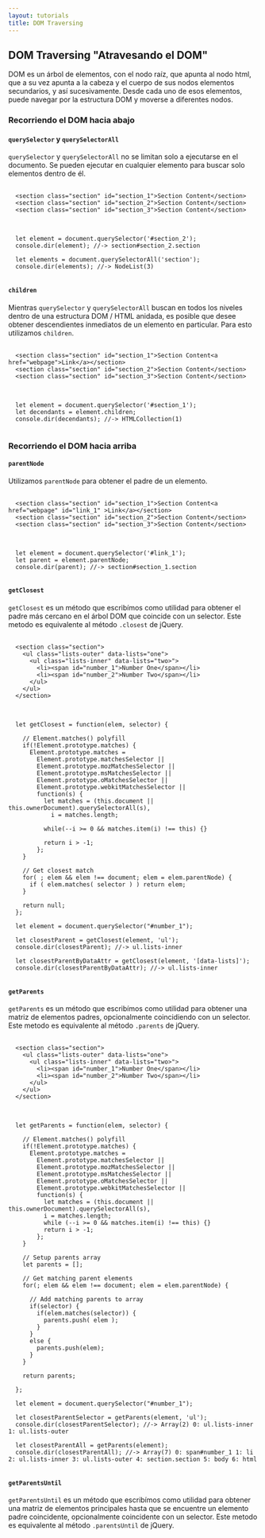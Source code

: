 ```yaml
---
layout: tutorials
title: DOM Traversing 
---
```


<h2 class="tutorials-content__sub-title">DOM Traversing "Atravesando el DOM"</h2>

<p class="tutorials-content__text">DOM es un árbol de elementos, con el nodo raíz, que apunta al nodo html, que a su vez apunta a la cabeza y el cuerpo de sus nodos elementos secundarios, y así sucesivamente. Desde cada uno de esos elementos, puede navegar por la estructura DOM y moverse a diferentes nodos.</p>

<h3 class="tutorials-content__sub-title">Recorriendo el DOM hacia abajo</h3>

<h4 class="tutorials-content__sub-title"><code class="tutorials__code">querySelector</code> y <code class="tutorials__code">querySelectorAll</code></h4>

<p class="tutorials-content__text"><code class="tutorials__code">querySelector</code> y <code class="tutorials__code">querySelectorAll</code> no se limitan solo a ejecutarse en el documento. Se pueden ejecutar en cualquier elemento para buscar solo elementos dentro de él.</p>

<pre>
  <code class="language-html">
  &#60;section class="section" id="section_1"&#62;Section Content&#60;/section&#62;
  &#60;section class="section" id="section_2"&#62;Section Content&#60;/section&#62;
  &#60;section class="section" id="section_3"&#62;Section Content&#60;/section&#62;
  </code>
</pre>

<pre>
  <code class="language-javascript">
  let element = document.querySelector('#section_2');
  console.dir(element); //-> section#section_2.section

  let elements = document.querySelectorAll('section');
  console.dir(elements); //-> NodeList(3)
  </code>
</pre>

<h4 class="tutorials-content__sub-title"><code class="tutorials__code">children</code></h4>

<p class="tutorials-content__text">Mientras <code class="tutorials__code">querySelector</code> y <code class="tutorials__code">querySelectorAll</code> buscan en todos los niveles dentro de una estructura DOM / HTML anidada, es posible que desee obtener descendientes inmediatos de un elemento en particular. Para esto utilizamos <code class="tutorials__code">children</code>.</p>

<pre>
  <code class="language-html">
  &#60;section class="section" id="section_1"&#62;Section Content&#60;a href="webpage"&#62;Link&#60;/a&#62;&#60;/section&#62;
  &#60;section class="section" id="section_2"&#62;Section Content&#60;/section&#62;
  &#60;section class="section" id="section_3"&#62;Section Content&#60;/section&#62;
  </code>
</pre>

<pre>
  <code class="language-javascript">
  let element = document.querySelector('#section_1');
  let decendants = element.children;
  console.dir(decendants); //-> HTMLCollection(1)
  </code>
</pre>

<h3 class="tutorials-content__sub-title">Recorriendo el DOM hacia arriba</h3>

<h4 class="tutorials-content__sub-title"><code class="tutorials__code">parentNode</code></h4>

<p class="tutorials-content__text">Utilizamos <code class="tutorials__code">parentNode</code> para obtener el padre de un elemento.</p>

<pre>
  <code class="language-html">
  &#60;section class="section" id="section_1"&#62;Section Content&#60;a href="webpage" id="link_1" &#62;Link&#60;/a&#62;&#60;/section&#62;
  &#60;section class="section" id="section_2"&#62;Section Content&#60;/section&#62;
  &#60;section class="section" id="section_3"&#62;Section Content&#60;/section&#62;
  </code>
</pre>

<pre>
  <code class="language-javascript">
  let element = document.querySelector('#link_1');
  let parent = element.parentNode;
  console.dir(parent); //-> section#section_1.section
  </code>
</pre>

<h4 class="tutorials-content__sub-title"><code class="tutorials__code">getClosest</code></h4>

<p class="tutorials-content__text"><code class="tutorials__code">getClosest</code> es un método que escribímos como utilidad para obtener el padre más cercano en el árbol DOM que coincide con un selector. Este metodo es equivalente al método <code class="tutorials__code">.closest</code> de jQuery.</p>

<pre>
  <code class="language-html">
  &#60;section class="section"&#62;
    &#60;ul class="lists-outer" data-lists="one"&#62;
      &#60;ul class="lists-inner" data-lists="two&#62;"&#62;
        &#60;li&#62;&#60;span id="number_1"&#62;Number One&#60;/span&#62;&#60;/li&#62;
        &#60;li&#62;&#60;span id="number_2"&#62;Number Two&#60;/span&#62;&#60;/li&#62;
      &#60;/ul&#62;
    &#60;/ul&#62;
  &#60;/section&#62;
  </code>
</pre>

<pre>
  <code class="language-javascript">
  let getClosest = function(elem, selector) {

    // Element.matches() polyfill
    if(!Element.prototype.matches) {
      Element.prototype.matches =
        Element.prototype.matchesSelector ||
        Element.prototype.mozMatchesSelector ||
        Element.prototype.msMatchesSelector ||
        Element.prototype.oMatchesSelector ||
        Element.prototype.webkitMatchesSelector ||
        function(s) {
          let matches = (this.document || this.ownerDocument).querySelectorAll(s),
            i = matches.length;

          while(--i >= 0 && matches.item(i) !== this) {}

          return i > -1;
        };
    }

    // Get closest match
    for( ; elem && elem !== document; elem = elem.parentNode) {
      if ( elem.matches( selector ) ) return elem;
    }

    return null;
  };

  let element = document.querySelector("#number_1");

  let closestParent = getClosest(element, 'ul');
  console.dir(closestParent); //-> ul.lists-inner

  let closestParentByDataAttr = getClosest(element, '[data-lists]');
  console.dir(closestParentByDataAttr); //-> ul.lists-inner
  </code>
</pre>

<h4 class="tutorials-content__sub-title"><code class="tutorials__code">getParents</code></h4>

<p class="tutorials-content__text"><code class="tutorials__code">getParents</code> es un método que escribímos como utilidad para obtener una matriz de elementos padres, opcionalmente coincidiendo con un selector. Este metodo es equivalente al método <code class="tutorials__code">.parents</code> de jQuery.</p>

<pre>
  <code class="language-html">
  &#60;section class="section"&#62;
    &#60;ul class="lists-outer" data-lists="one"&#62;
      &#60;ul class="lists-inner" data-lists="two&#62;"&#62;
        &#60;li&#62;&#60;span id="number_1"&#62;Number One&#60;/span&#62;&#60;/li&#62;
        &#60;li&#62;&#60;span id="number_2"&#62;Number Two&#60;/span&#62;&#60;/li&#62;
      &#60;/ul&#62;
    &#60;/ul&#62;
  &#60;/section&#62;
  </code>
</pre>

<pre>
  <code class="language-javascript">
  let getParents = function(elem, selector) {

    // Element.matches() polyfill
    if(!Element.prototype.matches) {
      Element.prototype.matches =
        Element.prototype.matchesSelector ||
        Element.prototype.mozMatchesSelector ||
        Element.prototype.msMatchesSelector ||
        Element.prototype.oMatchesSelector ||
        Element.prototype.webkitMatchesSelector ||
        function(s) {
          let matches = (this.document || this.ownerDocument).querySelectorAll(s),
          i = matches.length;
          while (--i >= 0 && matches.item(i) !== this) {}
          return i > -1;
        };
    }

    // Setup parents array
    let parents = [];

    // Get matching parent elements
    for(; elem && elem !== document; elem = elem.parentNode) {

      // Add matching parents to array
      if(selector) {
        if(elem.matches(selector)) {
          parents.push( elem );
        }
      } 
      else {
        parents.push(elem);
      }
    }

    return parents;

  };

  let element = document.querySelector("#number_1");

  let closestParentSelector = getParents(element, 'ul');
  console.dir(closestParentSelector); //-> Array(2) 0: ul.lists-inner 1: ul.lists-outer

  let closestParentAll = getParents(element);
  console.dir(closestParentAll); //-> Array(7) 0: span#number_1 1: li 2: ul.lists-inner 3: ul.lists-outer 4: section.section 5: body 6: html
  </code>
</pre>

<h4 class="tutorials-content__sub-title"><code class="tutorials__code">getParentsUntil</code></h4>

<p class="tutorials-content__text"><code class="tutorials__code">getParentsUntil</code> es un método que escribímos como utilidad para obtener una matriz de elementos principales hasta que se encuentre un elemento padre coincidente, opcionalmente coincidente con un selector. Este metodo es equivalente al método <code class="tutorials__code">.parentsUntil</code> de jQuery.</p>
